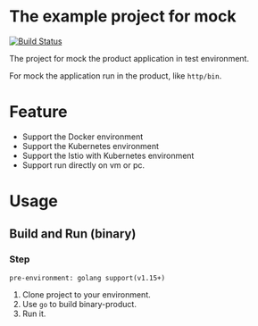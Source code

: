 # The example project for mock

[![Build Status](http://drone.daocloud.cn/api/badges/xudong.meng/example/status.svg)](http://drone.daocloud.cn/xudong.meng/example)

The project for mock the product application in test environment.

For mock the application run in the product, like `http/bin`.

# Feature

* Support the Docker environment
* Support the Kubernetes environment
* Support the Istio with Kubernetes environment
* Support run directly on vm or pc.

# Usage

## Build and Run (binary)

### Step
    pre-environment: golang support(v1.15+)
1. Clone project to your environment.
2. Use `go` to build binary-product.
3. Run it.
